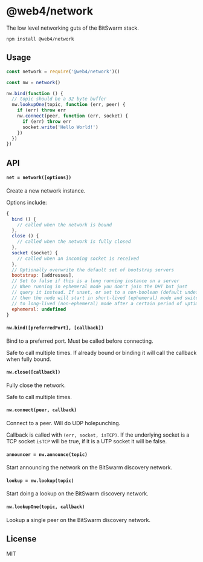 # @web4/network

The low level networking guts of the BitSwarm stack.

```
npm install @web4/network
```

## Usage

``` js
const network = require('@web4/network')()

const nw = network()

nw.bind(function () {
  // topic should be a 32 byte buffer
  nw.lookupOne(topic, function (err, peer) {
    if (err) throw err
    nw.connect(peer, function (err, socket) {
      if (err) throw err
      socket.write('Hello World!')
    })
  })
})
```

## API

#### `net = network([options])`

Create a new network instance.

Options include:

``` js
{
  bind () {
    // called when the network is bound
  },
  close () {
    // called when the network is fully closed
  },
  socket (socket) {
    // called when an incoming socket is received
  },
  // Optionally overwrite the default set of bootstrap servers
  bootstrap: [addresses],
  // Set to false if this is a long running instance on a server
  // When running in ephemeral mode you don't join the DHT but just 
  // query it instead. If unset, or set to a non-boolean (default undefined)
  // then the node will start in short-lived (ephemeral) mode and switch 
  // to long-lived (non-ephemeral) mode after a certain period of uptime
  ephemeral: undefined
}
```

#### `nw.bind([preferredPort], [callback])`

Bind to a preferred port. Must be called before connecting.

Safe to call multiple times. If already bound or binding it will call
the callback when fully bound.

#### `nw.close([callback])`

Fully close the network.

Safe to call multiple times.

#### `nw.connect(peer, callback)`

Connect to a peer. Will do UDP holepunching.

Callback is called with `(err, socket, isTCP)`. If the underlying socket is a TCP socket `isTCP` will be true, if it is a UTP socket it will be false.

#### `announcer = nw.announce(topic)`

Start announcing the network on the BitSwarm discovery network.

#### `lookup = nw.lookup(topic)`

Start doing a lookup on the BitSwarm discovery network.

#### `nw.lookupOne(topic, callback)`

Lookup a single peer on the BitSwarm discovery network.

## License

MIT
